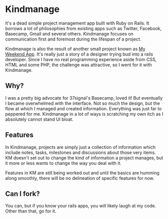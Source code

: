 # Kindmanage

It's a dead simple project management app built with Ruby on Rails. It borrows a lot of philosophies from existing apps such as Twitter, Facebook, Basecamp, Gmail and several others. Kindmanage focuses on communication first and foremost during the lifespan of a project.

Kindmanage is also the result of another small project known as [My Weekend App](http://twitter.com/myweekendapp). It's really just a story of a designer trying bud into a rails developer. Since I have no real programming experience aside from CSS, HTML and some PHP, the challenge was attractive, so I went for it with Kindmanage.


## Why?

I was a pretty big advocate for 37signal's Basecamp, loved it! But eventually I became overwhelmed with the interface. Not so much the design, but the flow at which I managed and created information. Everything was just far to peppered for me. Kindmanage in a lot of ways is scratching my own itch as I absolutely cannot stand UI bloat.

## Features

In Kindmanage, projects are simply just a collection of information which include notes, tasks, milestones and discussions about those very items. KM doesn't set out to change the kind of information a project manages, but it more or less wants to change the way you deal with it.

Features in KM are still being worked out and until the basics are humming along smoothly, there will be no delineation of specific features for now.

## Can I fork?

You can, but if you know your rails apps, you will likely laugh at my code. Other than that, go for it.